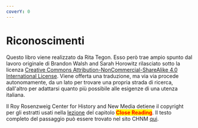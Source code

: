 ```yaml
---
coverY: 0
---
```


# Riconoscimenti

Questo libro viene realizzato da Rita Tegon. Esso però trae ampio spunto dal lavoro originale di Brandon Walsh and Sarah Horowitz rilasciato sotto la licenza  [Creative Commons Attribution-NonCommercial-ShareAlike 4.0 International License](http://creativecommons.org/licenses/by-nc-sa/4.0/). Viene offerta una traduzione, ma via via procede autonomamente, da un lato per trovare una propria strada di ricerca, dall'altro per adattarsi quanto più possibile alle esigenze di una utenza italiana.

Il Roy Rosenzweig Center for History and New Media detiene il copyright per gli estratti usati nella  [lezione](https://bmw9t.gitbooks.io/introduction-to-text-analysis/content/close-reading/close-reading.html) del capitolo <mark style="color:red;">**Close Reading**</mark>. Il testo completo del passaggio può essere trovato nel sito CHNM [qui](http://chnm.gmu.edu/revolution/d/261/).
